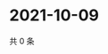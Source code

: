 # 2021-10-09

共 0 条

<!-- BEGIN WEIBO -->
<!-- 最后更新时间 Sat Oct 09 2021 01:19:54 GMT+0800 (China Standard Time) -->

<!-- END WEIBO -->
